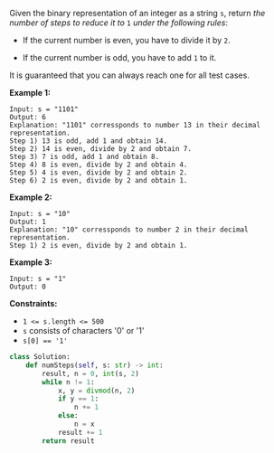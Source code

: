Given the binary representation of an integer as a string  `s`, return  _the number of steps to reduce it to_ `1` _under the following rules_:

-   If the current number is even, you have to divide it by  `2`.
    
-   If the current number is odd, you have to add  `1`  to it.
    

It is guaranteed that you can always reach one for all test cases.

**Example 1:**
```
Input: s = "1101"
Output: 6
Explanation: "1101" corressponds to number 13 in their decimal representation.
Step 1) 13 is odd, add 1 and obtain 14. 
Step 2) 14 is even, divide by 2 and obtain 7.
Step 3) 7 is odd, add 1 and obtain 8.
Step 4) 8 is even, divide by 2 and obtain 4.  
Step 5) 4 is even, divide by 2 and obtain 2. 
Step 6) 2 is even, divide by 2 and obtain 1.  
```

**Example 2:**
```
Input: s = "10"
Output: 1
Explanation: "10" corressponds to number 2 in their decimal representation.
Step 1) 2 is even, divide by 2 and obtain 1.  
```

**Example 3:**
```
Input: s = "1"
Output: 0
```

**Constraints:**

-   `1 <= s.length <= 500`
-   `s`  consists of characters '0' or '1'
-   `s[0] == '1'`

```python
class Solution:
    def numSteps(self, s: str) -> int:
        result, n = 0, int(s, 2)
        while n != 1:
            x, y = divmod(n, 2)
            if y == 1:
                n += 1
            else:
                n = x
            result += 1
        return result
```